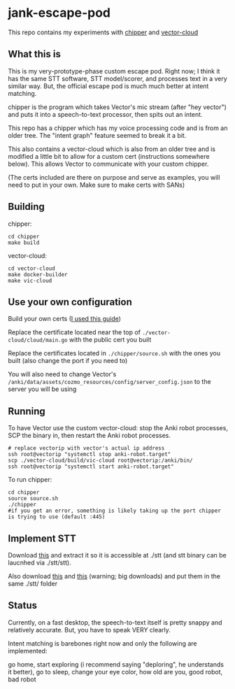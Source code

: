 # jank-escape-pod

This repo contains my experiments with [chipper](https://github.com/digital-dream-labs/chipper) and [vector-cloud](https://github.com/digital-dream-labs/vector-cloud)

## What this is

This is my very-prototype-phase custom escape pod. Right now; I think it has the same STT software, STT model/scorer, and processes text in a very similar way. But, the official escape pod is much much better at intent matching.

chipper is the program which takes Vector's mic stream (after "hey vector") and puts it into a speech-to-text processor, then spits out an intent.

This repo has a chipper which has my voice processing code and is from an older tree. The "intent graph" feature seemed to break it a bit.

This also contains a vector-cloud which is also from an older tree and is modified a little bit to allow for a custom cert (instructions somewhere below). This allows Vector to communicate with your custom chipper.

(The certs included are there on purpose and serve as examples, you will need to put in your own. Make sure to make certs with SANs)

## Building

chipper:

```
cd chipper
make build
```

vector-cloud:
```
cd vector-cloud
make docker-builder
make vic-cloud
```

## Use your own configuration

Build your own certs ([I used this guide](https://gist.github.com/KeithYeh/bb07cadd23645a6a62509b1ec8986bbc))

Replace the certificate located near the top of `./vector-cloud/cloud/main.go` with the public cert you built

Replace the certificates located in `./chipper/source.sh` with the ones you built (also change the port if you need to)

You will also need to change Vector's `/anki/data/assets/cozmo_resources/config/server_config.json` to the server you will be using

## Running

To have Vector use the custom vector-cloud: stop the Anki robot processes, SCP the binary in, then restart the Anki robot processes.

```
# replace vectorip with vector's actual ip address
ssh root@vectorip "systemctl stop anki-robot.target"
scp ./vector-cloud/build/vic-cloud root@vectorip:/anki/bin/
ssh root@vectorip "systemctl start anki-robot.target"
```

To run chipper:

```
cd chipper
source source.sh
./chipper
#if you get an error, something is likely taking up the port chipper is trying to use (default :445)
```

## Implement STT

Download [this](https://github.com/coqui-ai/STT/releases/download/v1.3.0/native_client.tflite.Linux.tar.xz) and extract it so it is accessible at ./stt (and stt binary can be laucnhed via ./stt/stt).

Also download [this](https://coqui.gateway.scarf.sh/english/coqui/v1.0.0-large-vocab/model.tflite) and [this](https://coqui.gateway.scarf.sh/english/coqui/v1.0.0-large-vocab/large_vocabulary.scorer) (warning; big downloads) and put them in the same ./stt/ folder

## Status

Currently, on a fast desktop, the speech-to-text itself is pretty snappy and relatively accurate. But, you have to speak VERY clearly.

Intent matching is barebones right now and only the following are implemented:

go home, start exploring (i recommend saying "deploring", he understands it better), go to sleep, change your eye color, how old are you, good robot, bad robot
